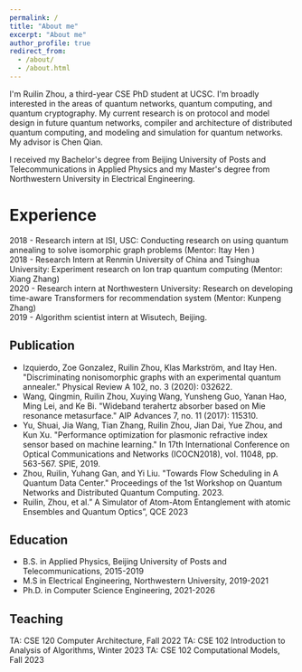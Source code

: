 ```yaml
---
permalink: /
title: "About me"
excerpt: "About me"
author_profile: true
redirect_from: 
  - /about/
  - /about.html
---
```


I'm Ruilin Zhou, a third-year CSE PhD student at UCSC. I'm broadly interested in the areas of quantum networks, quantum computing, and quantum cryptography. My current research is on protocol and model design in future quantum networks, compiler and architecture of distributed quantum computing, and modeling and simulation for quantum networks. My advisor is Chen Qian. 

I received my Bachelor's degree from Beijing University of Posts and Telecommunications in Applied Physics and my Master's degree from Northwestern University in Electrical Engineering. 


Experience
======
2018 - Research intern at ISI, USC: Conducting research on using quantum annealing to solve isomorphic graph problems (Mentor: Itay Hen )  
2018 - Research Intern at Renmin University of China and Tsinghua University: Experiment research on Ion trap quantum computing (Mentor: Xiang Zhang)  
2020 - Research intern at Northwestern University: Research on developing time-aware Transformers for recommendation system (Mentor: Kunpeng Zhang)  
2019 - Algorithm scientist intern at Wisutech, Beijing. 

Publication
------
* Izquierdo, Zoe Gonzalez, Ruilin Zhou, Klas Markström, and Itay Hen. "Discriminating nonisomorphic graphs with an experimental quantum annealer." Physical Review A 102, no. 3 (2020): 032622.
* Wang, Qingmin, Ruilin Zhou, Xuying Wang, Yunsheng Guo, Yanan Hao, Ming Lei, and Ke Bi. "Wideband terahertz absorber based on Mie resonance metasurface." AIP Advances 7, no. 11 (2017): 115310.
* Yu, Shuai, Jia Wang, Tian Zhang, Ruilin Zhou, Jian Dai, Yue Zhou, and Kun Xu. "Performance optimization for plasmonic refractive index sensor based on machine learning." In 17th International Conference on Optical Communications and Networks (ICOCN2018), vol. 11048, pp. 563-567. SPIE, 2019.
* Zhou, Ruilin, Yuhang Gan, and Yi Liu. "Towards Flow Scheduling in A Quantum Data Center." Proceedings of the 1st Workshop on Quantum Networks and Distributed Quantum Computing. 2023.
* Ruilin, Zhou, et al.” A Simulator of Atom-Atom Entanglement with atomic Ensembles and Quantum Optics”, QCE 2023

Education
------
* B.S. in Applied Physics, Beijing University of Posts and Telecommunications, 2015-2019    
* M.S in Electrical Engineering, Northwestern University, 2019-2021  
* Ph.D. in Computer Science Engineering, 2021-2026

Teaching 
------
TA: CSE 120 Computer Architecture, Fall 2022
TA: CSE 102 Introduction to Analysis of Algorithms, Winter 2023
TA: CSE 102 Computational Models, Fall 2023

